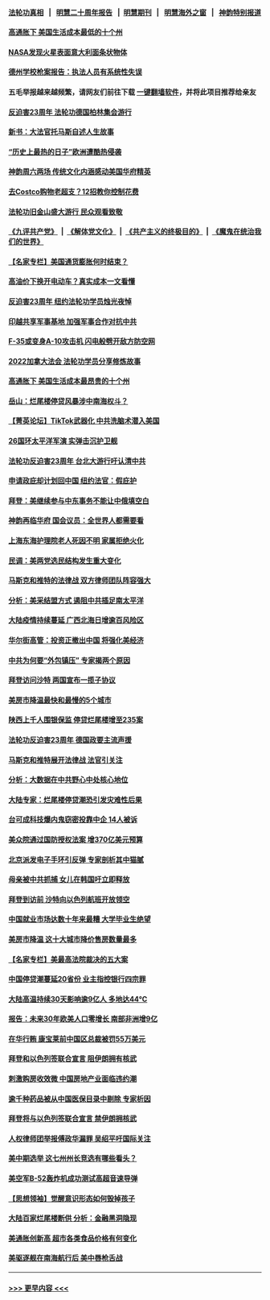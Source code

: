 #### [法轮功真相](https://github.com/gfw-breaker/truth/blob/master/README.md?t=0) &nbsp;&nbsp;|&nbsp;&nbsp; [明慧二十周年报告](https://github.com/gfw-breaker/mh-reports/blob/master/README.md?t=0) &nbsp;&nbsp;|&nbsp;&nbsp;[明慧期刊](https://github.com/gfw-breaker/mh-qikan) &nbsp;&nbsp;|&nbsp;&nbsp; [明慧海外之窗](https://github.com/gfw-breaker/mh-news/blob/master/README.md?t=0) &nbsp;&nbsp;|&nbsp;&nbsp; [神韵特别报道](https://github.com/gfw-breaker/mh-news/blob/master/shenyun.md?t=0)
#### [高通胀下 美国生活成本最低的十个州](../pages/nf4514/n13781967.md?t=07181201) 
#### [NASA发现火星表面意大利面条状物体](../pages/nf4514/n13783115.md?t=07181201) 
#### [德州学校枪案报告：执法人员有系统性失误](../pages/nf4514/n13783105.md?t=07181201) 
#### 五毛举报越来越频繁，请网友们前往下载 [一键翻墙软件](https://github.com/gfw-breaker/ssr-accounts)，并将此项目推荐给亲友
#### [反迫害23周年 法轮功德国柏林集会游行](../pages/nf4514/n13782982.md?t=07181201) 
#### [新书：大法官托马斯自述人生故事](../pages/nf4514/n13775714.md?t=07181201) 
#### [“历史上最热的日子”欧洲遭酷热侵袭](../pages/nf4514/n13782907.md?t=07181201) 
#### [神韵周六两场 传统文化内涵感动美国华府精英](../pages/nf4514/n13782832.md?t=07181201) 
#### [去Costco购物老超支？12招教你控制花费](../pages/nf4514/n13778048.md?t=07181201) 
#### [法轮功旧金山盛大游行 民众观看致敬](../pages/nf4514/n13782713.md?t=07181201) 
#### [《九评共产党》](https://github.com/begood0513/9ping.md/blob/master/README.md) &nbsp;|&nbsp; [《解体党文化》](../../../../jtdwh.md/blob/master/README.md)  &nbsp;|&nbsp; [《共产主义的终极目的》](../../../../gczydzjmd.md/blob/master/README.md) &nbsp;|&nbsp; [《魔鬼在统治我们的世界》](../../../../mgztzwmdsj.md/blob/master/README.md) 
#### [【名家专栏】美国通货膨胀何时结束？](../pages/nf4514/n13782258.md?t=07181201) 
#### [高油价下换开电动车？真实成本一文看懂](../pages/nf4514/n13778160.md?t=07181201) 
#### [反迫害23周年 纽约法轮功学员烛光夜悼](../pages/nf4514/n13782494.md?t=07181201) 
#### [印越共享军事基地 加强军事合作对抗中共](../pages/nf4514/n13782674.md?t=07181201) 
#### [F-35或变身A-10攻击机 闪电般劈开敌方防空网](../pages/nf4514/n13778136.md?t=07181201) 
#### [2022加拿大法会 法轮功学员分享修炼故事](../pages/nf4514/n13782479.md?t=07181201) 
#### [高通胀下 美国生活成本最昂贵的十个州](../pages/nf4514/n13781891.md?t=07181201) 
#### [岳山：烂尾楼停贷风暴涉中南海权斗？](../pages/nf4514/n13782218.md?t=07181201) 
#### [【菁英论坛】TikTok武器化 中共洗脑术潜入美国](../pages/nf4514/n13782413.md?t=07181201) 
#### [26国环太平洋军演 实弹击沉护卫舰](../pages/nf4514/n13782416.md?t=07181201) 
#### [法轮功反迫害23周年 台北大游行吁认清中共](../pages/nf4514/n13782189.md?t=07181201) 
#### [申请政庇却计划回中国 纽约法官：假庇护](../pages/nf4514/n13782064.md?t=07181201) 
#### [拜登：美继续参与中东事务不能让中俄填空白](../pages/nf4514/n13782254.md?t=07181201) 
#### [神韵再临华府 国会议员：全世界人都需要看](../pages/nf4514/n13782239.md?t=07181201) 
#### [上海东海护理院老人死因不明 家属拒绝火化](../pages/nf4514/n13782090.md?t=07181201) 
#### [民调：美两党选民结构发生重大变化](../pages/nf4514/n13781919.md?t=07181201) 
#### [马斯克和推特的法律战 双方律师团队阵容强大](../pages/nf4514/n13781799.md?t=07181201) 
#### [分析：美采结盟方式 遏阻中共插足南太平洋](../pages/nf4514/n13782119.md?t=07181201) 
#### [大陆疫情持续蔓延 广西北海日增逾百风险区](../pages/nf4514/n13782153.md?t=07181201) 
#### [华尔街高管：投资正撤出中国 将强化美经济](../pages/nf4514/n13782023.md?t=07181201) 
#### [中共为何要“外包镇压” 专家揭两个原因](../pages/nf4514/n13781906.md?t=07181201) 
#### [拜登访问沙特 两国宣布一揽子协议](../pages/nf4514/n13781868.md?t=07181201) 
#### [美房市降温最快和最慢的5个城市](../pages/nf4514/n13781887.md?t=07181201) 
#### [陕西上千人围银保监 停贷烂尾楼增至235案](../pages/nf4514/n13781579.md?t=07181201) 
#### [法轮功反迫害23周年 德国政要主流声援](../pages/nf4514/n13781814.md?t=07181201) 
#### [马斯克和推特展开法律战 法官引关注](../pages/nf4514/n13781693.md?t=07181201) 
#### [分析：大数据在中共野心中处核心地位](../pages/nf4514/n13781736.md?t=07181201) 
#### [大陆专家：烂尾楼停贷潮恐引发灾难性后果](../pages/nf4514/n13781577.md?t=07181201) 
#### [台可成科技爆内鬼窃密投靠中企 14人被诉](../pages/nf4514/n13781539.md?t=07181201) 
#### [美众院通过国防授权法案 增370亿美元预算](../pages/nf4514/n13781100.md?t=07181201) 
#### [北京派发电子手环引反弹 专家剖析其中猫腻](../pages/nf4514/n13781469.md?t=07181201) 
#### [母亲被中共抓捕 女儿在韩国吁立即释放](../pages/nf4514/n13781383.md?t=07181201) 
#### [拜登到访前 沙特向以色列航班开放领空](../pages/nf4514/n13781440.md?t=07181201) 
#### [中国就业市场达数十年来最糟 大学毕业生绝望](../pages/nf4514/n13781191.md?t=07181201) 
#### [美房市降温 这十大城市降价售房数量最多](../pages/nf4514/n13781071.md?t=07181201) 
#### [【名家专栏】美最高法院裁决的五大案](../pages/nf4514/n13780073.md?t=07181201) 
#### [中国停贷潮蔓延20省份 业主指控银行四宗罪](../pages/nf4514/n13781035.md?t=07181201) 
#### [大陆高温持续30天影响逾9亿人 多地达44℃](../pages/nf4514/n13780960.md?t=07181201) 
#### [报告：未来30年欧美人口零增长 南部非洲增9亿](../pages/nf4514/n13780975.md?t=07181201) 
#### [在华行贿 康宝莱前中国区总裁被罚55万美元](../pages/nf4514/n13780527.md?t=07181201) 
#### [拜登和以色列签联合宣言 阻伊朗拥有核武](../pages/nf4514/n13780902.md?t=07181201) 
#### [刺激购房收效微 中国房地产业面临违约潮](../pages/nf4514/n13780899.md?t=07181201) 
#### [逾千种药品被从中国医保目录中剔除 专家析因](../pages/nf4514/n13780602.md?t=07181201) 
#### [拜登将与以色列签联合宣言 禁伊朗拥核武](../pages/nf4514/n13780664.md?t=07181201) 
#### [人权律师团举报傅政华漏罪 吴绍平吁国际关注](../pages/nf4514/n13780561.md?t=07181201) 
#### [美中期选举 这七州州长竞选有哪些看头？](../pages/nf4514/n13780299.md?t=07181201) 
#### [美空军B-52轰炸机成功测试高超音速导弹](../pages/nf4514/n13780324.md?t=07181201) 
#### [【思想领袖】觉醒意识形态如何毁掉孩子](../pages/nf4514/n13766746.md?t=07181201) 
#### [大陆百家烂尾楼断供 分析：金融黑洞隐现](../pages/nf4514/n13780360.md?t=07181201) 
#### [美通胀创新高 超市各类食品价格有何变化](../pages/nf4514/n13780310.md?t=07181201) 
#### [美驱逐舰在南海航行后 美中唇枪舌战](../pages/nf4514/n13780060.md?t=07181201) 

----
#### [ >>> 更早内容 <<< ](../indexes/nf4514-earlier.md)
